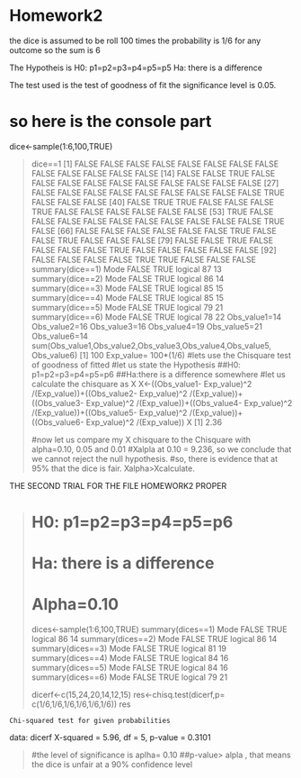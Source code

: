 # Homework2
the dice is assumed to be roll 100 times
the probability is 1/6 for any outcome so the sum is 6

The Hypotheis is H0: p1=p2=p3=p4=p5=p5
                 Ha: there is a difference
                 
The test used is the test of goodness of fit
the significance level is 0.05.
# so here is the console part
 dice<-sample(1:6,100,TRUE)
> dice==1
  [1] FALSE FALSE FALSE FALSE FALSE FALSE FALSE FALSE FALSE FALSE FALSE FALSE FALSE
 [14] FALSE FALSE  TRUE FALSE FALSE FALSE FALSE FALSE FALSE FALSE FALSE FALSE FALSE
 [27] FALSE FALSE FALSE FALSE FALSE FALSE FALSE FALSE FALSE  TRUE FALSE FALSE FALSE
 [40] FALSE  TRUE  TRUE FALSE FALSE FALSE  TRUE FALSE FALSE FALSE FALSE FALSE FALSE
 [53]  TRUE FALSE FALSE FALSE FALSE FALSE FALSE FALSE FALSE FALSE FALSE  TRUE FALSE
 [66] FALSE FALSE FALSE FALSE FALSE FALSE  TRUE FALSE FALSE  TRUE FALSE FALSE FALSE
 [79] FALSE FALSE  TRUE FALSE FALSE FALSE FALSE  TRUE FALSE FALSE FALSE FALSE FALSE
 [92] FALSE FALSE FALSE FALSE  TRUE  TRUE FALSE FALSE FALSE
> summary(dice==1)
   Mode   FALSE    TRUE 
logical      87      13 
> summary(dice==2)
   Mode   FALSE    TRUE 
logical      86      14 
> summary(dice==3)
   Mode   FALSE    TRUE 
logical      85      15 
> summary(dice==4)
   Mode   FALSE    TRUE 
logical      85      15 
> summary(dice==5)
   Mode   FALSE    TRUE 
logical      79      21 
> summary(dice==6)
   Mode   FALSE    TRUE 
logical      78      22 
> Obs_value1=14
> Obs_value2=16
> Obs_value3=16
> Obs_value4=19
> Obs_value5=21
> Obs_value6=14
> sum(Obs_value1,Obs_value2,Obs_value3,Obs_value4,Obs_value5, Obs_value6)
[1] 100
> Exp_value= 100*(1/6)
> #lets use the Chisquare test of goodness of fitted
> #let us state the Hypothesis
> ##H0: p1=p2=p3=p4=p5=p6 
> ##Ha:there is a difference somewhere
> #let us calculate the chisquare as X
> X<-((Obs_value1- Exp_value)^2 /(Exp_value))+((Obs_value2- Exp_value)^2 /(Exp_value))+((Obs_value3- Exp_value)^2 /(Exp_value))+((Obs_value4- Exp_value)^2 /(Exp_value))+((Obs_value5- Exp_value)^2 /(Exp_value))+((Obs_value6- Exp_value)^2 /(Exp_value))
> X
[1] 2.36
> 
> #now let us compare my X chisquare to the Chisquare with alpha=0.10, 0.05 and 0.01
> #Xalpla at 0.10 = 9.236, so we conclude that we cannot reject the null hypothesis.
> #so, there is evidence that at 95% that the dice is fair. Xalpha>Xcalculate.



THE SECOND TRIAL FOR THE FILE HOMEWORK2 PROPER


> # H0: p1=p2=p3=p4=p5=p6
> # Ha: there is a difference
> # Alpha=0.10
> dices<-sample(1:6,100,TRUE)
> summary(dices==1)
   Mode   FALSE    TRUE 
logical      86      14 
> summary(dices==2)
   Mode   FALSE    TRUE 
logical      86      14 
> summary(dices==3)
   Mode   FALSE    TRUE 
logical      81      19 
> summary(dices==4)
   Mode   FALSE    TRUE 
logical      84      16 
> summary(dices==5)
   Mode   FALSE    TRUE 
logical      84      16 
> summary(dices==6)
   Mode   FALSE    TRUE 
logical      79      21 
> 
> dicerf<-c(15,24,20,14,12,15)
> res<-chisq.test(dicerf,p= c(1/6,1/6,1/6,1/6,1/6,1/6))
> res

	Chi-squared test for given probabilities

data:  dicerf
X-squared = 5.96, df = 5, p-value = 0.3101

> 
> #the level of significance is aplha= 0.10
> ##p-value> alpla , that means the dice is unfair at a 90% confidence level






